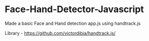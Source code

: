 # Face-Hand-Detector-Javascript
Made a basic Face and Hand detection app.js using handtrack.js

Library - https://github.com/victordibia/handtrack.js/
